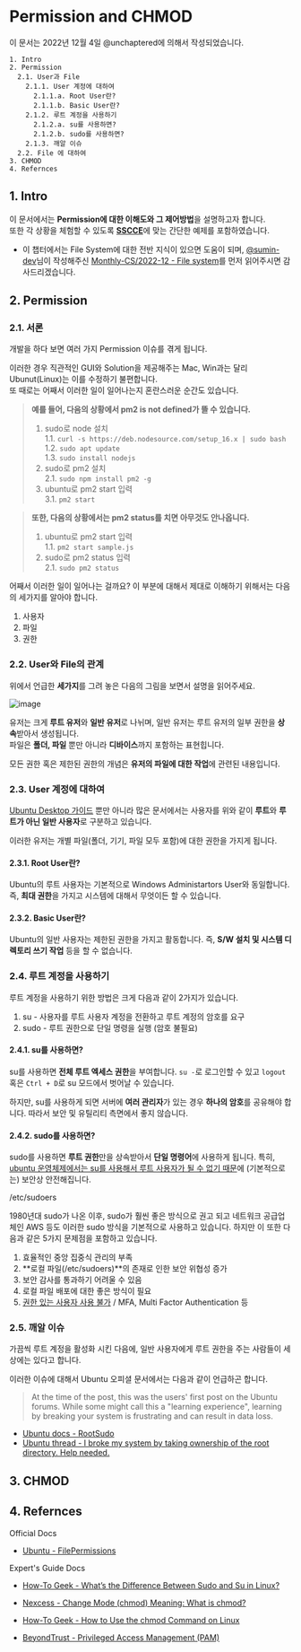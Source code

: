 # Permission and CHMOD

이 문서는 2022년 12월 4일 @unchaptered에 의해서 작성되었습니다.

```
1. Intro
2. Permission
  2.1. User과 File
    2.1.1. User 계정에 대하여
      2.1.1.a. Root User란?
      2.1.1.b. Basic User란?
    2.1.2. 루트 계정을 사용하기
      2.1.2.a. su를 사용하면?
      2.1.2.b. sudo를 사용하면?
    2.1.3. 깨알 이슈
  2.2. File 에 대하여
3. CHMOD
4. Refernces
```

## 1. Intro

이 문서에서는 **Permission에 대한 이해도와 그 제어방법**을 설명하고자 합니다.<br>
또한 각 상황을 체험할 수 있도록 [**SSCCE**](http://sscce.org/)에 맞는 간단한 예제를 포함하였습니다.

- 이 챕터에서는 File System에 대한 전반 지식이 있으면 도움이 되며, [@sumin-dev](https://github.com/sumin-dev)님이 작성해주신 [Monthly-CS/2022-12 - File system](https://github.com/monthly-cs/2022-12/blob/main/Storage%20Management/1.%20File%20system.md)를 먼저 읽어주시면 감사드리겠습니다.

## 2. Permission

### 2.1. 서론

개발을 하다 보면 여러 가지 Permission 이슈를 겪게 됩니다.<br>

이러한 경우 직관적인 GUI와 Solution을 제공해주는 Mac, Win과는 달리 Ubunut(Linux)는 이를 수정하기 불편합니다.<br>
또 때로는 어째서 이러한 일이 일어나는지 혼란스러운 순간도 있습니다.

> **예를 들어, 다음의 상황에서 pm2 is not defined가 뜰 수 있습니다.**<br>
> 1. sudo로 node 설치<br>
>   1.1. `curl -s https://deb.nodesource.com/setup_16.x | sudo bash`<br>
>   1.2. `sudo apt update`<br>
>   1.3. `sudo install nodejs`
> 2. sudo로 pm2 설치<br>
>   2.1. `sudo npm install pm2 -g`<br>
> 3. ubuntu로 pm2 start 입력<br>
>   3.1. `pm2 start`

> **또한, 다음의 상황에서는 pm2 status를 치면 아무것도 안나옵니다.**<br>
> 1. ubuntu로 pm2 start 입력<br>
>   1.1. `pm2 start sample.js`
> 2. sudo로 pm2 status 입력<br>
>   2.1. `sudo pm2 status`

어째서 이러한 일이 일어나는 걸까요?
이 부분에 대해서 제대로 이해하기 위해서는 다음의 세가지를 알아야 합니다.

1. 사용자
2. 파일
3. 권한

### 2.2. User와 File의 관계

위에서 언급한 **세가지**를 그려 놓은 다음의 그림을 보면서 설명을 읽어주세요.

![image](https://user-images.githubusercontent.com/86306802/205481710-dc5f3676-3d9e-4282-b818-5aea82a293a5.png)

유저는 크게 **루트 유저**와 **일반 유저**로 나뉘며, 일반 유저는 루트 유저의 일부 권한을 **상속**받아서 생성됩니다.<br>
파일은 **폴더, 파일** 뿐만 아니라 **디바이스**까지 포함하는 표현힙니다.

모든 권한 혹은 제한된 권한의 개념은 **유저의 파일에 대한 작업**에 관련된 내용입니다.


### 2.3. User 계정에 대하여

[Ubuntu Desktop 가이드](https://help.ubuntu.com/stable/ubuntu-help/user-accounts.html) 뿐만 아니라 많은 문서에서는 사용자를 위와 같이 **루트**와 **루트가 아닌 일반 사용자**로 구분하고 있습니다.

이러한 유저는 개별 파일(폴더, 기기, 파일 모두 포함)에 대한 권한을 가지게 됩니다.

#### 2.3.1. Root User란?

Ubuntu의 루트 사용자는 기본적으로 Windows Administartors User와 동일합니다.
즉, **최대 권한**을 가지고 시스템에 대해서 무엇이든 할 수 있습니다.

#### 2.3.2. Basic User란?

Ubuntu의 일반 사용자는 제한된 권한을 가지고 활동합니다.
즉, **S/W 설치 및 시스템 디렉토리 쓰기 작업** 등을 할 수 없습니다.

### 2.4. 루트 계정을 사용하기

루트 계정을 사용하기 위한 방법은 크게 다음과 같이 2가지가 있습니다.

1. su - 사용자를 루트 사용자 계정을 전환하고 루트 계정의 암호를 요구
2. sudo - 루트 권한으로 단일 명령을 실행 (암호 불필요)

#### 2.4.1. su를 사용하면?

su를 사용하면 **전체 루트 엑세스 권한**을 부여합니다.
`su -`로 로그인할 수 있고 `logout` 혹은 `Ctrl + D`로 su 모드에서 벗어날 수 있습니다.

하지만, su를 사용하게 되면 서버에 **여러 관리자**가 있는 경우 **하나의 암호**를 공유해야 합니다.
따라서 보안 및 유틸리티 측면에서 좋지 않습니다.

#### 2.4.2. sudo를 사용하면?

sudo를 사용하면 **루트 권한**만을 상속받아서 **단일 명령어**에 사용하게 됩니다.
특히, [ubuntu 운영체제에서는 su를 사용해서 루트 사용자가 될 수 없기 때문](https://www.beyondtrust.com/blog/entry/unix-linux-privileged-management-should-you-sudo)에 (기본적으로는) 보안상 안전해집니다.

/etc/sudoers

1980년대 sudo가 나온 이후, sudo가 훨씬 좋은 방식으로 권고 되고 네트워크 공급업체인 AWS 등도 이러한 sudo 방식을 기본적으로 사용하고 있습니다.
하지만 이 또한 다음과 같은 5가지 문제점을 포함하고 있습니다.

1. 효율적인 중앙 집중식 관리의 부족
2. **로컬 파일(/etc/sudoers)**의 존재로 인한 보안 위협성 증가
3. 보안 감사를 통과하기 어려울 수 있음
4. 로컬 파일 배포에 대한 좋은 방식이 필요
5. [권한 있는 사용자 사용 불가](https://www.beyondtrust.com/resources/glossary/privileged-access-management-pam) / MFA, Multi Factor Authentication 등

### 2.5. 깨알 이슈

가끔씩 루트 계정을 활성화 시킨 다음에, 일반 사용자에게 루트 권한을 주는 사람들이 세상에는 있다고 합니다.

이러한 이슈에 대해서 Ubuntu 오피셜 문서에서는 다음과 같이 언급하곤 합니다.

> At the time of the post, this was the users' first post on the Ubuntu forums. While some might call this a "learning experience", learning by breaking your system is frustrating and can result in data loss.

- [Ubuntu docs - RootSudo](https://help.ubuntu.com/community/RootSudo#Graphical_sudo)
- [Ubuntu thread - I broke my system by taking ownership of the root directory. Help needed.](https://ubuntuforums.org/showthread.php?t=1877557)

## 3. CHMOD

## 4. Refernces

Official Docs

- [Ubuntu - FilePermissions](https://help.ubuntu.com/community/FilePermissions)

Expert's Guide Docs

- [How-To Geek - What’s the Difference Between Sudo and Su in Linux?](https://www.howtogeek.com/111479/htg-explains-whats-the-difference-between-sudo-su/)
- [Nexcess - Change Mode (chmod) Meaning: What is chmod?](https://www.nexcess.net/help/what-is-chmod/)
- [How-To Geek - How to Use the chmod Command on Linux](https://www.howtogeek.com/437958/how-to-use-the-chmod-command-on-linux/)

- [BeyondTrust - Privileged Access Management (PAM)](https://www.beyondtrust.com/resources/glossary/privileged-access-management-pam)
